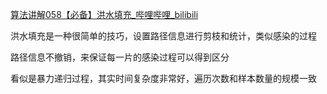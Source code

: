 





[算法讲解058【必备】洪水填充_哔哩哔哩_bilibili](https://www.bilibili.com/video/BV1VF411S7RH/?spm_id_from=333.1391.0.0&vd_source=96c1635797a0d7626fb60e973a29da38)





洪水填充是一种很简单的技巧，设置路径信息进行剪枝和统计，类似感染的过程

路径信息不撤销，来保证每一片的感染过程可以得到区分

看似是暴力递归过程，其实时间复杂度非常好，遍历次数和样本数量的规模一致



